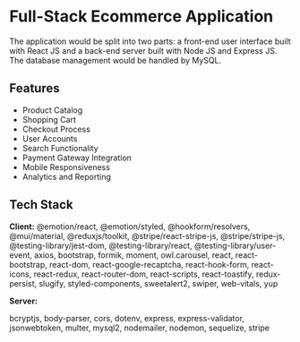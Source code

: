 
# Full-Stack Ecommerce Application
The application would be split into two parts: a front-end user interface built with React JS and a back-end server built with Node JS and Express JS. The database management would be handled by MySQL.





## Features

- Product Catalog
- Shopping Cart
- Checkout Process
- User Accounts
- Search Functionality
- Payment Gateway Integration
- Mobile Responsiveness
- Analytics and Reporting






## Tech Stack

**Client:** @emotion/react, @emotion/styled, @hookform/resolvers, @mui/material, @reduxjs/toolkit, @stripe/react-stripe-js, @stripe/stripe-js, @testing-library/jest-dom, @testing-library/react, @testing-library/user-event, axios, bootstrap, formik, moment, owl.carousel, react, react-bootstrap, react-dom, react-google-recaptcha, react-hook-form, react-icons, react-redux, react-router-dom, react-scripts, react-toastify, redux-persist, slugify, styled-components, sweetalert2, swiper, web-vitals, yup


**Server:** 

bcryptjs,
body-parser,
cors,
dotenv,
express,
express-validator,
jsonwebtoken,
multer,
mysql2,
nodemailer,
nodemon,
sequelize,
stripe

